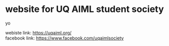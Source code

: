 # website for UQ AIML student society  

yo

webiste link: https://uqaiml.org/  
facebook link: https://www.facebook.com/uqaimlsociety  
